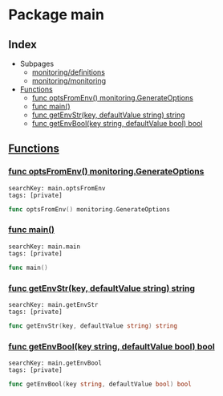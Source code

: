 # Package main

## Index

* Subpages
  * [monitoring/definitions](monitoring/definitions.md)
  * [monitoring/monitoring](monitoring/monitoring.md)
* [Functions](#func)
    * [func optsFromEnv() monitoring.GenerateOptions](#optsFromEnv)
    * [func main()](#main)
    * [func getEnvStr(key, defaultValue string) string](#getEnvStr)
    * [func getEnvBool(key string, defaultValue bool) bool](#getEnvBool)


## <a id="func" href="#func">Functions</a>

### <a id="optsFromEnv" href="#optsFromEnv">func optsFromEnv() monitoring.GenerateOptions</a>

```
searchKey: main.optsFromEnv
tags: [private]
```

```Go
func optsFromEnv() monitoring.GenerateOptions
```

### <a id="main" href="#main">func main()</a>

```
searchKey: main.main
tags: [private]
```

```Go
func main()
```

### <a id="getEnvStr" href="#getEnvStr">func getEnvStr(key, defaultValue string) string</a>

```
searchKey: main.getEnvStr
tags: [private]
```

```Go
func getEnvStr(key, defaultValue string) string
```

### <a id="getEnvBool" href="#getEnvBool">func getEnvBool(key string, defaultValue bool) bool</a>

```
searchKey: main.getEnvBool
tags: [private]
```

```Go
func getEnvBool(key string, defaultValue bool) bool
```

